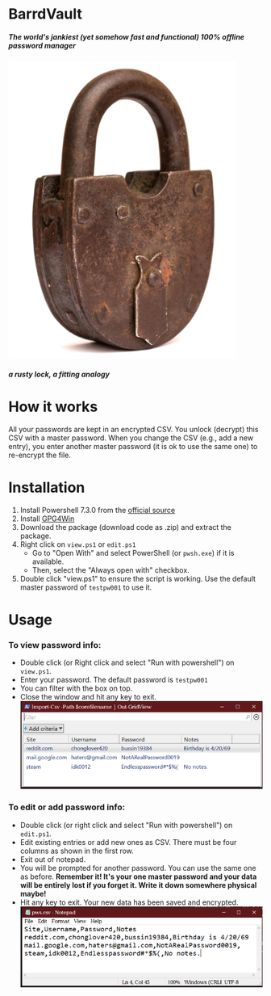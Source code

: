 # BarrdVault
##### The world's jankiest (yet somehow fast and functional) 100% offline password manager

![lock](assets/lock.png)
##### a rusty lock, a fitting analogy


# How it works
All your passwords are kept in an encrypted CSV.
You unlock (decrypt) this CSV with a master password.
When you change the CSV (e.g., add a new entry), you enter another master password (it is ok to use the same one) to re-encrypt the file.

# Installation
1. Install Powershell 7.3.0  from the [official source](https://github.com/PowerShell/PowerShell/releases/download/v7.3.0/PowerShell-7.3.0-win-x64.msi)
2. Install [GPG4Win](https://gpg4win.org/download.html)
3. Download the package (download code as .zip) and extract the package.
4. Right click on `view.ps1` or `edit.ps1`
    - Go to "Open With" and select PowerShell (or `pwsh.exe`) if it is available.
    - Then, select the "Always open with" checkbox.
5. Double click "view.ps1" to ensure the script is working. Use the default master password of `testpw001` to use it.
	
	
# Usage

### To view password info:
- Double click (or Right click and select "Run with powershell") on `view.ps1`.
- Enter your password. The default password is `testpw001`
- You can filter with the box on top.
- Close the window and hit any key to exit. 
![view](assets/view.png)

### To edit or add password info: 
- Double click (or right click and select "Run with powershell") on `edit.ps1`.
- Edit existing entries or add new ones as CSV. There must be four columns as shown in the first row.
- Exit out of notepad.
- You will be prompted for another password. You can use the same one as before. **Remember it! It's your one master password and your data will be entirely lost if you forget it. Write it down somewhere physical maybe!**
- Hit any key to exit. Your new data has been saved and encrypted. 
![edit](assets/edit.png)

